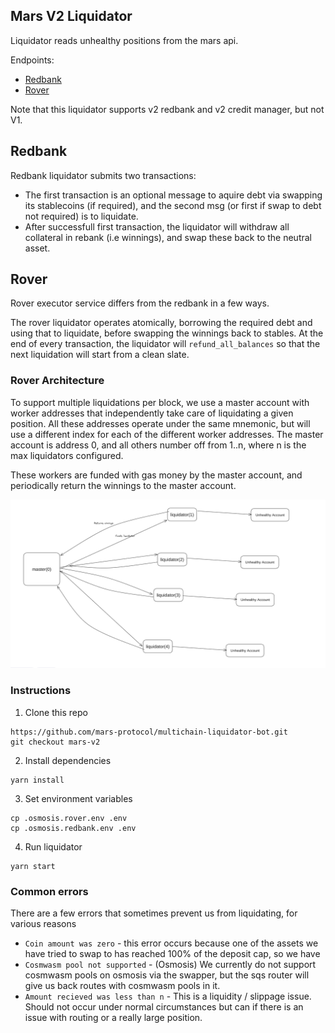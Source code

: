 ## Mars V2 Liquidator
Liquidator reads unhealthy positions from the mars api.

Endpoints:
- [Redbank](https://api.marsprotocol.io/v1/unhealthy_positions/osmosis/redbank)
- [Rover](https://api.marsprotocol.io/v1/unhealthy_positions/osmosis/creditmanager) 

Note that this liquidator supports v2 redbank and v2 credit manager, but not V1.

## Redbank

Redbank liquidator submits two transactions:

- The first transaction is an optional message to aquire debt via swapping its stablecoins (if required), and the second msg (or first if swap to debt not required) is to liquidate. 
- After successfull first transaction, the liquidator will withdraw all collateral in rebank (i.e winnings), and swap these back to the neutral asset.

## Rover

Rover executor service differs from the redbank in a few ways.

The rover liquidator operates atomically, borrowing the required debt and using that to liquidate, before swapping the winnings back to stables. At the end of every transaction, the liquidator will `refund_all_balances` so that the next liquidation will start from a clean slate.

### Rover Architecture

To support multiple liquidations per block, we use a master account with worker addresses that independently take care of liquidating a given position. All these addresses operate under the same mnemonic, but will use a different index for each of the different worker addresses. The master account is address 0, and all others number off from 1..n, where n is the max liquidators configured.

These workers are funded with gas money by the master account, and periodically return the winnings to the master account.

![architecture](./doc/liquidator_account_structure.png)

### Instructions
1. Clone this repo
```shell
https://github.com/mars-protocol/multichain-liquidator-bot.git
git checkout mars-v2
```
2. Install dependencies
```shell
yarn install
```
3. Set environment variables
```shell
cp .osmosis.rover.env .env
cp .osmosis.redbank.env .env
```
4. Run liquidator
```shell
yarn start
```


### Common errors

There are a few errors that sometimes prevent us from liquidating, for various reasons
- `Coin amount was zero` - this error occurs because one of the assets we have tried to swap to has reached 100% of the deposit cap, so we have 
- `Cosmwasm pool not supported` - (Osmosis) We currently do not support cosmwasm pools on osmosis via the swapper, but the sqs router will give us back routes with cosmwasm pools in it.
- `Amount recieved was less than n` - This is a liquidity / slippage issue. Should not occur under normal circumstances but can if there is an issue with routing or a really large position.